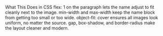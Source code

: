What This Does in CSS
flex: 1 on the paragraph lets the name adjust to fit cleanly next to the image.
min-width and max-width keep the name block from getting too small or too wide.
object-fit: cover ensures all images look uniform, no matter the source.
gap, box-shadow, and border-radius make the layout cleaner and modern.
